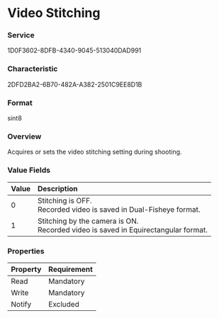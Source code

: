 # Video Stitching

### Service

1D0F3602-8DFB-4340-9045-513040DAD991

### Characteristic

2DFD2BA2-6B70-482A-A382-2501C9EE8D1B

### Format

sint8

### Overview

Acquires or sets the video stitching setting during shooting.

### Value Fields

| Value | Description |
|:--|:--|
| 0 | Stitching is OFF.<br>Recorded video is saved in Dual-Fisheye format. |
| 1 | Stitching by the camera is ON.<br>Recorded video is saved in Equirectangular format. |

### Properties

| Property | Requirement |
|:--|:--|
| Read | Mandatory |
| Write | Mandatory |
| Notify | Excluded |
